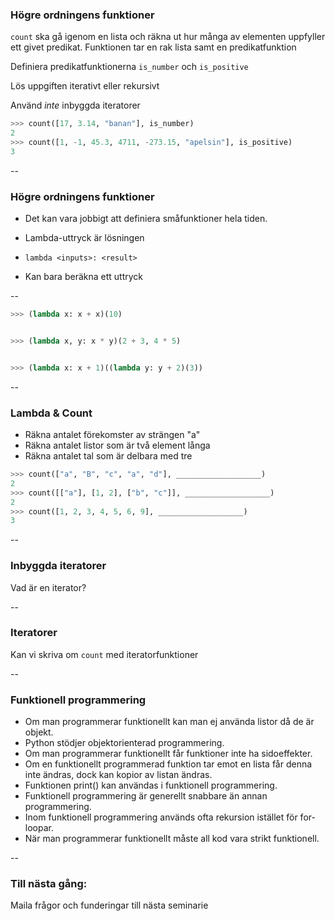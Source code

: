 ### Högre ordningens funktioner

`count` ska gå igenom en lista och räkna ut hur många av elementen uppfyller ett givet predikat.
Funktionen tar en rak lista samt en predikatfunktion

Definiera predikatfunktionerna `is_number` och `is_positive`

Lös uppgiften iterativt eller rekursivt

Använd *inte* inbyggda iteratorer

```python
>>> count([17, 3.14, "banan"], is_number)
2
>>> count([1, -1, 45.3, 4711, -273.15, "apelsin"], is_positive)
3
```



--

### Högre ordningens funktioner


- Det kan vara jobbigt att definiera småfunktioner hela tiden.

- Lambda-uttryck är lösningen

- `lambda <inputs>: <result>`

- Kan bara beräkna ett uttryck





--

```python
>>> (lambda x: x + x)(10)


>>> (lambda x, y: x * y)(2 + 3, 4 * 5)


>>> (lambda x: x + 1)((lambda y: y + 2)(3))


```



--


### Lambda & Count

- Räkna antalet förekomster av strängen "a"
- Räkna antalet listor som är två element långa
- Räkna antalet tal som är delbara med tre

```python
>>> count(["a", "B", "c", "a", "d"], ___________________)
2
>>> count([["a"], [1, 2], ["b", "c"]], ___________________)
2
>>> count([1, 2, 3, 4, 5, 6, 9], ___________________)
3
```





--

### Inbyggda iteratorer

Vad är en iterator?



--

### Iteratorer

Kan vi skriva om `count` med iteratorfunktioner




--

### Funktionell programmering


- Om man programmerar funktionellt kan man ej använda listor då de är objekt.
- Python stödjer objektorienterad programmering.
- Om man programmerar funktionellt får funktioner inte ha sidoeffekter.
- Om en funktionellt programmerad funktion tar emot en lista får denna inte ändras, dock kan kopior av listan ändras.
- Funktionen print() kan användas i funktionell programmering.
- Funktionell programmering är generellt snabbare än annan programmering.
- Inom funktionell programmering används ofta rekursion istället för for-loopar.
- När man programmerar funktionellt måste all kod vara strikt funktionell.





--

### Till nästa gång:

Maila frågor och funderingar till nästa seminarie



